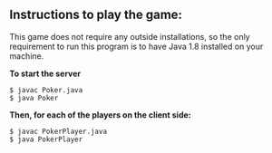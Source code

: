 ## Instructions to play the game:

This game does not require any outside installations, so the only requirement to run
this program is to have Java 1.8 installed on your machine. 

**To start the server**
```
$ javac Poker.java
$ java Poker
```

**Then, for each of the players on the client side:**
```
$ javac PokerPlayer.java
$ java PokerPlayer
```
